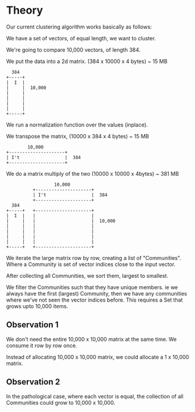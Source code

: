 # Theory

Our current clustering algorithm works basically as follows:

We have a set of vectors, of equal length, we want to cluster.

We're going to compare 10,000 vectors, of length 384.

We put the data into a 2d matrix. (384 x 10000 x 4 bytes) ~ 15 MB

```
  384
+-----+
|  I  |
|     |  10,000
|     |
|     |
|     |
|     |
+-----+
```

We run a normalization function over the values (inplace).

We transpose the matrix, (10000 x 384 x 4 bytes) ~ 15 MB

```
        10,000
+---------------------+
| I't                 |  384
+---------------------+
```

We do a matrix multiply of the two (10000 x 10000 x 4bytes) ~ 381 MB

```
                  10,000
          +---------------------+
          | I't                 |  384
          +---------------------+
  384
+-----+   +---------------------+
|  I  |   |                     |
|     |   |                     |  10,000
|     |   |                     |
|     |   |                     |
|     |   |                     |
|     |   |                     |
+-----+   +---------------------+
```

We iterate the large matrix row by row, creating a list of "Communities". Where a Community
is set of vector indices close to the input vector.

After collecting all Communities, we sort them, largest to smallest.

We filter the Communities such that they have unique members. ie we always have the first (largest) Community,
then we have any communities where we've not seen the vector indices before. This requires a Set that grows
upto 10,000 items.

## Observation 1

We don't need the entire 10,000 x 10,000 matrix at the same time. We consume it row by row once.

Instead of allocating 10,000 x 10,000 matrix, we could allocate a 1 x 10,000 matrix.

## Observation 2

In the pathological case, where each vector is equal, the collection of all Communities could grow to 
10,000 x 10,000.
